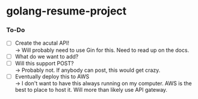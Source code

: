 # golang-resume-project

### To-Do

- [ ] Create the acutal API! <br>
  -> Will probably need to use Gin for this. Need to read up on the docs.
- [ ] What do we want to add?
- [ ] Will this support POST? <br>
  -> Probably not. If anybody can post, this would get crazy.
- [ ] Eventually deploy this to AWS <br>
  -> I don't want to have this always running on my computer. AWS is the best to place to host it. Will more than likely use API gateway.
